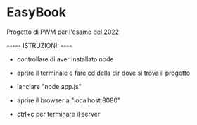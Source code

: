 # EasyBook
 Progetto di PWM per l'esame del 2022

----- ISTRUZIONI: ----
- controllare di aver installato node
- aprire il terminale e fare cd della dir dove si trova il progetto
- lanciare "node app.js"
- aprire il browser a "localhost:8080"

- ctrl+c per terminare il server



